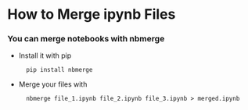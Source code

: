 # How to Merge ipynb Files

### You can merge notebooks with nbmerge

* Install it with pip

        pip install nbmerge

* Merge your files with

        nbmerge file_1.ipynb file_2.ipynb file_3.ipynb > merged.ipynb